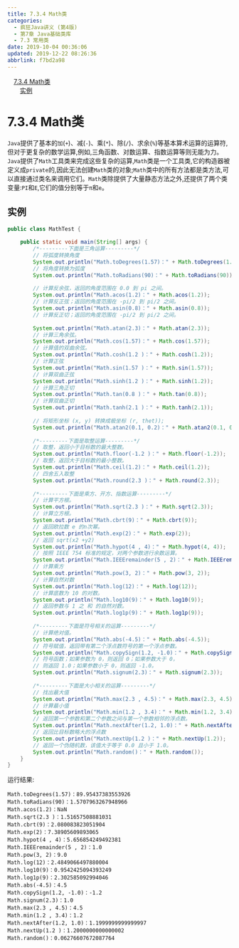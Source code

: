 ```yaml
---
title: 7.3.4 Math类
categories: 
  - 疯狂Java讲义 (第4版)
  - 第7章 Java基础类库
  - 7.3 常用类
date: 2019-10-04 00:36:06
updated: 2019-12-22 08:26:36
abbrlink: f7bd2a98
---
```

<div id='my_toc'><a href="/JavaReadingNotes/f7bd2a98/#7-3-4-Math类" class="header_1">7.3.4 Math类</a><br><a href="/JavaReadingNotes/f7bd2a98/#实例" class="header_2">实例</a><br></div>
<style>.header_1{margin-left: 1em;}.header_2{margin-left: 2em;}.header_3{margin-left: 3em;}.header_4{margin-left: 4em;}.header_5{margin-left: 5em;}.header_6{margin-left: 6em;}</style>
<!--more-->
<script>if (navigator.platform.search('arm')==-1){document.getElementById('my_toc').style.display = 'none';}var e,p = document.getElementsByTagName('p');while (p.length>0) {e = p[0];e.parentElement.removeChild(e);}</script>

<!--end-->
<!--SSTStart-->
# 7.3.4 Math类 #
`Java`提供了基本的`加`(`+`)、减(`-`)、乘(`*`)、除(`/`)、求余(`%`)等基本算术运算的运算符,但对于更复杂的数学运算,例如,三角函数、对数运算、指数运算等则无能为力。`Java`提供了`Math`工具类来完成这些复杂的运算,`Math`类是一个工具类,它的构造器被定义成`private`的,因此无法创建`Math`类的对象;`Math`类中的所有方法都是类方法,可以直接通过类名来调用它们。`Math`类除提供了大量静态方法之外,还提供了两个类变量:`PI`和`E`,它们的值分别等于`π`和`e`。
<!--SSTStop-->

## 实例 ##
```java
public class MathTest {
    
    public static void main(String[] args) {
        /*---------下面是三角运算---------*/
        // 将弧度转换角度
        System.out.println("Math.toDegrees(1.57)：" + Math.toDegrees(1.57));
        // 将角度转换为弧度
        System.out.println("Math.toRadians(90)：" + Math.toRadians(90));
        
        // 计算反余弦，返回的角度范围在 0.0 到 pi 之间。
        System.out.println("Math.acos(1.2)：" + Math.acos(1.2));
        // 计算反正弦；返回的角度范围在 -pi/2 到 pi/2 之间。
        System.out.println("Math.asin(0.8)：" + Math.asin(0.8));
        // 计算反正切；返回的角度范围在 -pi/2 到 pi/2 之间。
        
        System.out.println("Math.atan(2.3)：" + Math.atan(2.3));
        // 计算三角余弦。
        System.out.println("Math.cos(1.57)：" + Math.cos(1.57));
        // 计算值的双曲余弦。
        System.out.println("Math.cosh(1.2 )：" + Math.cosh(1.2));
        // 计算正弦
        System.out.println("Math.sin(1.57 )：" + Math.sin(1.57));
        // 计算双曲正弦
        System.out.println("Math.sinh(1.2 )：" + Math.sinh(1.2));
        // 计算三角正切
        System.out.println("Math.tan(0.8 )：" + Math.tan(0.8));
        // 计算双曲正切
        System.out.println("Math.tanh(2.1 )：" + Math.tanh(2.1));
        
        // 将矩形坐标 (x, y) 转换成极坐标 (r, thet));
        System.out.println("Math.atan2(0.1, 0.2)：" + Math.atan2(0.1, 0.2));
        
        /*---------下面是取整运算---------*/
        // 取整，返回小于目标数的最大整数。
        System.out.println("Math.floor(-1.2 )：" + Math.floor(-1.2));
        // 取整，返回大于目标数的最小整数。
        System.out.println("Math.ceil(1.2)：" + Math.ceil(1.2));
        // 四舍五入取整
        System.out.println("Math.round(2.3 )：" + Math.round(2.3));
        
        /*---------下面是乘方、开方、指数运算---------*/
        // 计算平方根。
        System.out.println("Math.sqrt(2.3 )：" + Math.sqrt(2.3));
        // 计算立方根。
        System.out.println("Math.cbrt(9)：" + Math.cbrt(9));
        // 返回欧拉数 e 的n次幂。
        System.out.println("Math.exp(2)：" + Math.exp(2));
        // 返回 sqrt(x2 +y2)
        System.out.println("Math.hypot(4 , 4)：" + Math.hypot(4, 4));
        // 按照 IEEE 754 标准的规定，对两个参数进行余数运算。
        System.out.println("Math.IEEEremainder(5 , 2)：" + Math.IEEEremainder(5, 2));
        // 计算乘方
        System.out.println("Math.pow(3, 2)：" + Math.pow(3, 2));
        // 计算自然对数
        System.out.println("Math.log(12)：" + Math.log(12));
        // 计算底数为 10 的对数。
        System.out.println("Math.log10(9)：" + Math.log10(9));
        // 返回参数与 1 之 和 的自然对数。
        System.out.println("Math.log1p(9)：" + Math.log1p(9));
        
        /*---------下面是符号相关的运算---------*/
        // 计算绝对值。
        System.out.println("Math.abs(-4.5)：" + Math.abs(-4.5));
        // 符号赋值，返回带有第二个浮点数符号的第一个浮点参数。
        System.out.println("Math.copySign(1.2, -1.0)：" + Math.copySign(1.2, -1.0));
        // 符号函数；如果参数为 0，则返回 0；如果参数大于 0，
        // 则返回 1.0；如果参数小于 0，则返回 -1.0。
        System.out.println("Math.signum(2.3)：" + Math.signum(2.3));
        
        /*---------下面是大小相关的运算---------*/
        // 找出最大值
        System.out.println("Math.max(2.3 , 4.5)：" + Math.max(2.3, 4.5));
        // 计算最小值
        System.out.println("Math.min(1.2 , 3.4)：" + Math.min(1.2, 3.4));
        // 返回第一个参数和第二个参数之间与第一个参数相邻的浮点数。
        System.out.println("Math.nextAfter(1.2, 1.0)：" + Math.nextAfter(1.2, 1.0));
        // 返回比目标数略大的浮点数
        System.out.println("Math.nextUp(1.2 )：" + Math.nextUp(1.2));
        // 返回一个伪随机数，该值大于等于 0.0 且小于 1.0。
        System.out.println("Math.random()：" + Math.random());
    }
}
```
运行结果:
```
Math.toDegrees(1.57)：89.95437383553926
Math.toRadians(90)：1.5707963267948966  
Math.acos(1.2)：NaN
Math.sqrt(2.3 )：1.51657508881031
Math.cbrt(9)：2.080083823051904
Math.exp(2)：7.38905609893065
Math.hypot(4 , 4)：5.656854249492381
Math.IEEEremainder(5 , 2)：1.0
Math.pow(3, 2)：9.0
Math.log(12)：2.4849066497880004
Math.log10(9)：0.9542425094393249
Math.log1p(9)：2.302585092994046
Math.abs(-4.5)：4.5
Math.copySign(1.2, -1.0)：-1.2
Math.signum(2.3)：1.0
Math.max(2.3 , 4.5)：4.5
Math.min(1.2 , 3.4)：1.2
Math.nextAfter(1.2, 1.0)：1.1999999999999997
Math.nextUp(1.2 )：1.2000000000000002
Math.random()：0.06276607672087764
```


